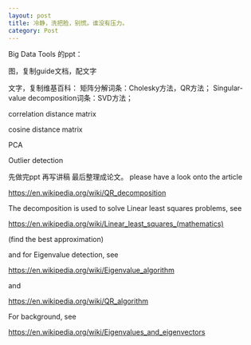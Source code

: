```yaml
---
layout: post
title: 冷静，洗把脸，别慌。谁没有压力。
category: Post
---
```

Big Data Tools 的ppt：

图，复制guide文档，配文字

文字，复制维基百科：
矩阵分解词条：Cholesky方法，QR方法；
Singular-value decomposition词条：SVD方法；

correlation distance matrix

cosine distance matrix

PCA

Outlier detection


先做完ppt 再写讲稿 最后整理成论文。
please have a look onto the article

https://en.wikipedia.org/wiki/QR_decomposition

The decomposition is used to solve Linear least squares problems, see

https://en.wikipedia.org/wiki/Linear_least_squares_(mathematics)

(find the best approximation)

and for Eigenvalue detection, see

https://en.wikipedia.org/wiki/Eigenvalue_algorithm

and

https://en.wikipedia.org/wiki/QR_algorithm

For background, see

https://en.wikipedia.org/wiki/Eigenvalues_and_eigenvectors
